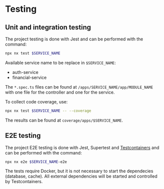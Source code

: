 # Testing

## Unit and integration testing

The project testing is done with Jest and can be performed with the command:

```sh
npx nx test $SERVICE_NAME
```

Available service name to be replace in `$SERVICE_NAME`:

- auth-service
- financial-service

The `*.spec.ts` files can be found at `/apps/SERVICE_NAME/app/MODULE_NAME` with one file for the controller and one for the service.

To collect code coverage, use:

```sh
npx nx test $SERVICE_NAME -- --coverage
```

The results can be found at `coverage/apps/$SERVICE_NAME`.

## E2E testing

The project E2E testing is done with Jest, Supertest and [Testcontainers](https://testcontainers.com/) and can be performed with the command:

```sh
npx nx e2e $SERVICE_NAME-e2e
```

The tests require Docker, but it is not necessary to start the dependecies (database, cache). All external dependencies will be started and controlled by Testcontainers.
